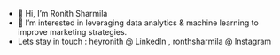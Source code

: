 - 👋 Hi, I’m Ronith Sharmila
- 👀 I’m interested in leveraging data analytics & machine learning to improve marketing strategies.
- Lets stay in touch : heyronith @ LinkedIn , ronthsharmila @ Instagram

<!---
heyronith/heyronith is a ✨ special ✨ repository because its `README.md` (this file) appears on your GitHub profile.
You can click the Preview link to take a look at your changes.
--->
